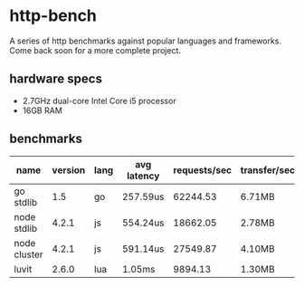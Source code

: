 http-bench
==========

A series of http benchmarks against popular languages and frameworks. Come back soon for a more complete project.  
  
hardware specs
--------------
* 2.7GHz dual-core Intel Core i5 processor
* 16GB RAM

benchmarks
----------
name | version | lang | avg latency | requests/sec | transfer/sec
------- | ------- | ------- | ------- | ------- | -------
go stdlib | 1.5 | go | 257.59us | 62244.53 | 6.71MB
node stdlib | 4.2.1 | js | 554.24us | 18662.05 | 2.78MB
node cluster | 4.2.1 | js | 591.14us | 27549.87 | 4.10MB
luvit | 2.6.0 | lua | 1.05ms | 9894.13 | 1.30MB
